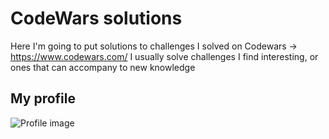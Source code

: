# CodeWars solutions
Here I'm going to put solutions to challenges I solved on Codewars -> https://www.codewars.com/
I usually solve challenges I find interesting, or ones that can accompany to new knowledge

## My profile
![Profile image](https://user-images.githubusercontent.com/51524264/195466786-c2a20d81-45d4-4acb-95e5-0c432409b6f4.png)
